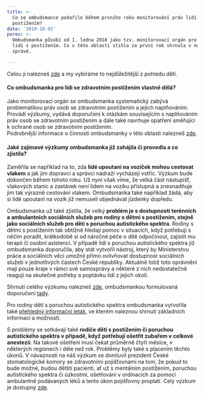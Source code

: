 ```yaml
---
title: >-
  Co se ombudsmance podařilo během prvního roku monitorování práv lidí s
  postižením?
date: '2019-10-02'
perex: >-
  Ombudsmanka působí od 1. ledna 2018 jako tzv. monitorovací orgán pro práva
  lidí s postižením. Co v této oblasti stihla za první rok shrnula v nové
  zprávě.

---
```



<p>Celou ji nalezneš <a href="https://www.ochrance.cz/fileadmin/user_upload/CRPD/Vyrocni_zpravy/CRPD_2018_CZ_web.pdf" target="_blank">zde</a>&nbsp;a&nbsp;my vybíráme to nejdůležitější z pohledu dětí.</p><h4>Co ombudsmanka pro lidi se zdravotním postižením vlastně dělá?</h4><p>Jako monitorovací orgán se ombudsmanka systematický zabývá problematikou práv osob se zdravotním postižením a jejich naplňováním. Provádí výzkumy, vydává doporučení k otázkám souvisejícím s naplňováním práv osob se zdravotním postižením a dále také navrhuje opatření směřující k ochraně osob se zdravotním postižením.<br />Podrobnější informace o činnosti ombudsmanky v této oblasti nalezneš <a href="https://www.ochrance.cz/monitorovani-prav-lidi-se-zdravotnim-postizenim/" target="_blank">zde</a>.</p><h4>Jaké zajímavé výzkumy ombudsmanka již zahájila či provedla a co zjistila?</h4><p>Zaměřila se například na to, zda <strong>lidé upoutaní na vozíček mohou cestovat vlakem</strong> a jak jim dopravci a správci nádraží vycházejí vstříc. Výzkum bude dokončen během tohoto roku. Už nyní však víme, že velká část nástupišť, vlakových stanic a zastávek není lidem na vozíku přístupná a znesnadňuje jim tak výrazně cestování vlakem. Ombudsmanka také například žádá, aby si lidé upoutaní na vozík již nemuseli objednávat jízdenky dopředu.</p><p>Ombudsmanka už také zjistila, že velký <strong>problém je s dostupností terénních a ambulantních sociálních služeb pro rodiny s dětmi s postižením, stejně jako sociálních služeb pro děti s poruchou autistického spektra</strong>. Rodiny s dětmi s postižením tak obtížně hledají pomoc v situacích, když potřebují s něčím poradit, krátkodobě si od náročné péče o dítě odpočinout, zajistit mu terapii či osobní asistenci. V případě lidí s poruchou autistického spektra již ombudsmanka doporučila, aby stát vytvořil nástroj, který by Ministerstvu práce a sociálních věcí umožnil přímo ovlivňovat dostupnost sociálních služeb v jednotlivých částech České republiky. Aktuálně totiž toto oprávnění mají pouze kraje v rámci své samosprávy a některé z nich nedostatečně reagují na skutečné potřeby a poptávku lidí z jejich okolí. </p><p>Shrnutí celého výzkumu nalezneš <a href="https://www.ochrance.cz/fileadmin/user_upload/ESO/45_2018_OZP_VV_VYZKUMNA_ZPRAVA-final.pdf" target="_blank">zde</a>, ombudsmankou formulovaná doporučení <a href="https://www.ochrance.cz/fileadmin/user_upload/ESO/45_2018_OZP_VV__DOPORUCENI_VOP-final.pdf" target="_blank">tady</a>. </p><p>Pro rodiny dětí s poruchou autistického spektra ombudsmanka vytvořila také <a href="https://www.ochrance.cz/fileadmin/user_upload/Letaky/Rodiny-deti-s-PAS.pdf" target="_blank">přehledný informační leták</a>, ve kterém naleznou shrnutí základních informací a možností. </p><p>S problémy se setkávají také <strong>rodiče dětí s postižením či poruchou autistického spektra v případě, když potřebují ošetřit zubařem v celkové anestezii</strong>. Na takové ošetření musí čekat průměrně čtyři měsíce, v některých regionech i déle než rok. Problémy byly také s placením těchto úkonů. V návaznosti na náš výzkum se domluvil prezident České stomatologické komory se zdravotními pojišťovnami na tom, že pokud to bude možné, budou dětští pacienti, ať už s mentálním postižením, poruchou autistického spektra či úzkostmi, ošetřováni v ordinacích za pomoci ambulantně podávaných léků a tento úkon pojišťovny proplatí. Celý výzkum je dostupný <a href="https://ochrance.cz/fileadmin/user_upload/ESO/51-2017-DIS-JV_vyzkum.pdf" target="_blank">zde</a>.</p>

